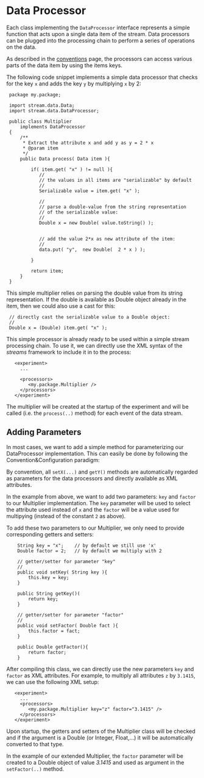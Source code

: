 Data Processor
==============

Each class implementing the `DataProcessor` interface represents a simple
function that acts upon a single data item of the stream. Data processors
can be plugged into the processing chain to perform a series of operations
on the data.

As described in the [conventions](convention.html) page, the processors can
access various parts of the data item by using the items keys.

The following code snippet implements a simple data processor that checks
for the key `x` and adds the key `y` by multiplying `x` by 2:

     package my.package;

     import stream.data.Data;
     import stream.data.DataProcessor;

     public class Multiplier
         implements DataProcessor 
     {
         /**
          * Extract the attribute x and add y as y = 2 * x
          * @param item
          */
         public Data process( Data item ){
             
             if( item.get( "x" ) != null ){
                //
                // the values in all items are "serializable" by default
                //
                Serializable value = item.get( "x" );

                //
                // parse a double-value from the string representation
                // of the serializable value:
                //
                Double x = new Double( value.toString() );
                
                
                // add the value 2*x as new attribute of the item:
                //
                data.put( "y",  new Double(  2 * x ) );

             }
             
             return item;
         }
     }

This simple multiplier relies on parsing the double value from its string
representation. If the double is available as Double object already in the
item, then we could also use a cast for this:

     // directly cast the serializable value to a Double object:
     //
     Double x = (Double) item.get( "x" );


This simple processor is already ready to be used within a simple stream
processing chain. To use it, we can directly use the XML syntax of the *streams*
framework to include it in to the process:

       <experiment>
         ...
         
         <processors>
            <my.package.Multiplier />
         </processors>
       </experiment>

The multiplier will be created at the startup of the experiment and will be
called (i.e. the `process(..)` method) for each event of the data stream.


Adding Parameters
-----------------

In most cases, we want to add a simple method for parameterizing our DataProcessor
implementation. This can easily be done by following the Convention&Configuration
paradigm:

By convention, all `setX(...)` and `getY()` methods are automatically regarded as
parameters for the data processors and directly available as XML attributes.

In the example from above, we want to add two parameters: `key` and `factor` to
our Multiplier implementation. The `key` parameter will be used to select the
attribute used instead of `x` and the `factor` will be a value used for multipying
(instead of the constant `2` as above).

To add these two parameters to our Multiplier, we only need to provide corresponding
getters and setters:

        String key = "x";    // by default we still use 'x'
        Double factor = 2;   // by default we multiply with 2

        // getter/setter for parameter "key"
        //
        public void setKey( String key ){
            this.key = key;
        }

        public String getKey()(
            return key;
        }

        // getter/setter for parameter "factor"
        // 
        public void setFactor( Double fact ){
            this.factor = fact;
        }

        public Double getFactor(){
            return factor;
        }
        
After compiling this class, we can directly use the new parameters `key` and `factor`
as XML attributes. For example, to multiply all attributes `z` by `3.1415`, we can
use the following XML setup:

       <experiment>
         ...
         <processors>
            <my.package.Multiplier key="z" factor="3.1415" />
         </processors>
       </experiment>

Upon startup, the getters and setters of the Multiplier class will be checked and
if the argument is a Double (or Integer, Float,...) it will be automatically converted
to that type.

In the example of our extended Multiplier, the `factor` parameter will be created to
a Double object of value *3.1415* and used as argument in the `setFactor(..)` method.



